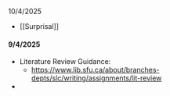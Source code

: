 
10/4/2025

* [[Surprisal]]
#### 9/4/2025

* Literature Review Guidance: 
	* https://www.lib.sfu.ca/about/branches-depts/slc/writing/assignments/lit-review
* 


